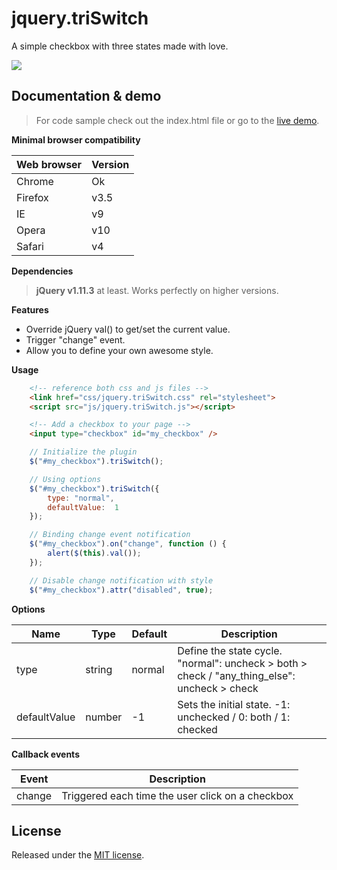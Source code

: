 # jquery.triSwitch

A simple checkbox with three states made with love.

![](http://acuisinier.com/images/jquery.triSwitch.png)

## Documentation & demo

> For code sample check out the index.html file or go to the [live demo](http://acuisinier.com/demo/jquery.triSwitch).


**Minimal browser compatibility**

Web browser|Version 
---|---
Chrome|Ok
Firefox|v3.5
IE|v9
Opera|v10
Safari|v4
  
**Dependencies**

> **jQuery v1.11.3** at least. Works perfectly on higher versions.
  
**Features**

- Override jQuery val() to get/set the current value.
- Trigger "change" event.
- Allow you to define your own awesome style.
  
**Usage**

```html
	<!-- reference both css and js files -->
    <link href="css/jquery.triSwitch.css" rel="stylesheet">
    <script src="js/jquery.triSwitch.js"></script>

	<!-- Add a checkbox to your page -->
	<input type="checkbox" id="my_checkbox" />
 ```
 
```javascript
	// Initialize the plugin
	$("#my_checkbox").triSwitch();
```
	
```javascript
	// Using options
	$("#my_checkbox").triSwitch({ 
		type: "normal", 
		defaultValue:  1 
	});
```
	
```javascript
	// Binding change event notification
	$("#my_checkbox").on("change", function () {
		alert($(this).val());
	});
```
	
```javascript
	// Disable change notification with style
	$("#my_checkbox").attr("disabled", true);
```
  
**Options**

Name | Type | Default | Description
---|---|---|---
type | string | normal | Define the state cycle.  "normal": uncheck > both > check / "any_thing_else": uncheck > check
defaultValue | number | -1 | Sets the initial state.  -1: unchecked / 0: both / 1: checked
  
**Callback events**

Event | Description
---|---
change | Triggered each time the user click on a checkbox
  
## License

Released under the [MIT license](http://www.opensource.org/licenses/MIT).
